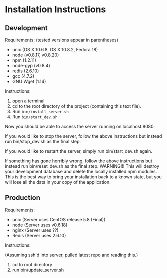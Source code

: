 Installation Instructions
=========================

Development
-----------

Requirements:
(tested versions appear in parentheses)

 * unix (OS X 10.6.8, OS X 10.8.2, Fedora 18)
 * node (v0.8.17, v0.8.20)
 * npm (1.2.11)
 * node-gyp (v0.8.4)
 * redis (2.6.10)
 * gcc (4.7.2)
 * GNU Wget (1.14)

Instructions:

 1. open a terminal
 2. cd to the root directory of the project (containing this text
    file).
 3. Run ```bin/install_server.sh```
 4. Run ```bin/start_dev.sh```

Now you should be able to access the server running on localhost:8080.

If you would like to stop the server, follow the above instructions
but instead run bin/stop_dev.sh as the final step.

If you would like to restart the server, simply run bin/start_dev.sh again.

If something has gone horribly wrong, follow the above instructions
but instead run bin/reset_dev.sh as the final step.  WARNING!!!  This
will destroy your development database and delete the locally
installed npm modules.  This is the best way to bring your
installation back to a known state, but you will lose all the data in
your copy of the application.



Production
----------

Requirements:

 * unix (Server uses CentOS release 5.8 (Final))
 * node (Server uses v0.6.18)
 * nginx (Server uses ??)
 * Redis (Server uses 2.6.10)

Instructions:

(Assuming ssh'd into server, pulled latest repo and reading this.)

 1. cd to root directory
 2. run bin/update_server.sh
